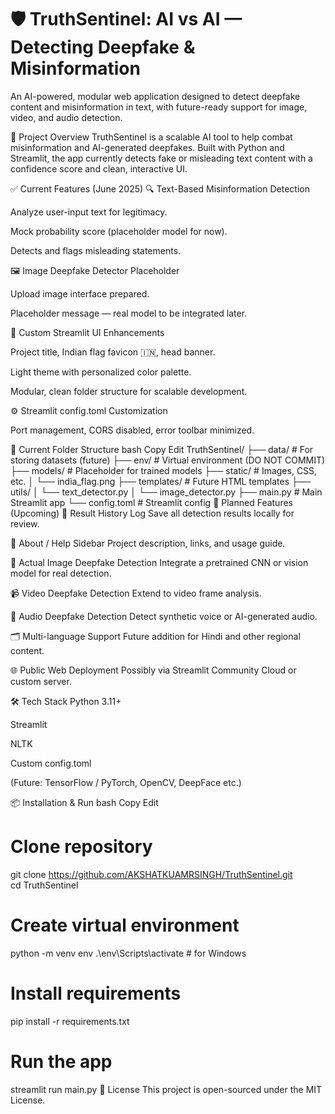 # 🛡️ TruthSentinel: AI vs AI — Detecting Deepfake & Misinformation


An AI-powered, modular web application designed to detect deepfake content and misinformation in text, with future-ready support for image, video, and audio detection.

📌 Project Overview
TruthSentinel is a scalable AI tool to help combat misinformation and AI-generated deepfakes. Built with Python and Streamlit, the app currently detects fake or misleading text content with a confidence score and clean, interactive UI.

✅ Current Features (June 2025)
🔍 Text-Based Misinformation Detection

Analyze user-input text for legitimacy.

Mock probability score (placeholder model for now).

Detects and flags misleading statements.

🖼️ Image Deepfake Detector Placeholder

Upload image interface prepared.

Placeholder message — real model to be integrated later.

🎨 Custom Streamlit UI Enhancements

Project title, Indian flag favicon 🇮🇳, head banner.

Light theme with personalized color palette.

Modular, clean folder structure for scalable development.

⚙️ Streamlit config.toml Customization

Port management, CORS disabled, error toolbar minimized.

📁 Current Folder Structure
bash
Copy
Edit
TruthSentinel/
├── data/              # For storing datasets (future)
├── env/               # Virtual environment (DO NOT COMMIT)
├── models/            # Placeholder for trained models
├── static/            # Images, CSS, etc.
│   └── india_flag.png
├── templates/         # Future HTML templates
├── utils/
│   └── text_detector.py
│   └── image_detector.py
├── main.py            # Main Streamlit app
└── config.toml        # Streamlit config
🚀 Planned Features (Upcoming)
📝 Result History Log
Save all detection results locally for review.

🧭 About / Help Sidebar
Project description, links, and usage guide.

📸 Actual Image Deepfake Detection
Integrate a pretrained CNN or vision model for real detection.

📹 Video Deepfake Detection
Extend to video frame analysis.

🎵 Audio Deepfake Detection
Detect synthetic voice or AI-generated audio.

🗂️ Multi-language Support
Future addition for Hindi and other regional content.

🌐 Public Web Deployment
Possibly via Streamlit Community Cloud or custom server.

🛠️ Tech Stack
Python 3.11+

Streamlit

NLTK

Custom config.toml

(Future: TensorFlow / PyTorch, OpenCV, DeepFace etc.)

📦 Installation & Run
bash
Copy
Edit
# Clone repository
git clone https://github.com/AKSHATKUAMRSINGH/TruthSentinel.git  
cd TruthSentinel

# Create virtual environment
python -m venv env
.\env\Scripts\activate   # for Windows

# Install requirements
pip install -r requirements.txt

# Run the app
streamlit run main.py
📄 License
This project is open-sourced under the MIT License.

